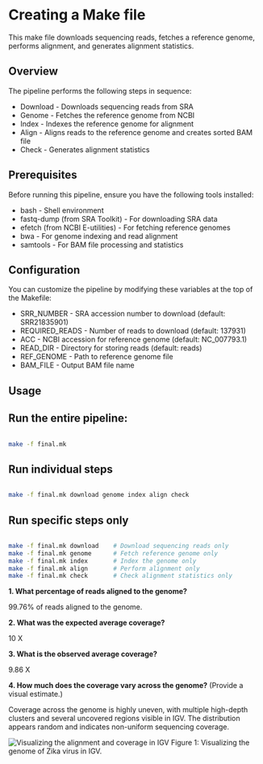 # Creating a Make file
This make file downloads sequencing reads, fetches a reference genome, performs alignment, and generates alignment statistics.

## Overview

The pipeline performs the following steps in sequence:
* Download - Downloads sequencing reads from SRA
* Genome - Fetches the reference genome from NCBI
* Index - Indexes the reference genome for alignment
* Align - Aligns reads to the reference genome and creates sorted BAM file
* Check - Generates alignment statistics

## Prerequisites

Before running this pipeline, ensure you have the following tools installed:
* bash - Shell environment
* fastq-dump (from SRA Toolkit) - For downloading SRA data
* efetch (from NCBI E-utilities) - For fetching reference genomes
* bwa - For genome indexing and read alignment
* samtools - For BAM file processing and statistics

## Configuration

You can customize the pipeline by modifying these variables at the top of the Makefile:
* SRR_NUMBER - SRA accession number to download (default: SRR21835901)
* REQUIRED_READS - Number of reads to download (default: 137931)
* ACC - NCBI accession for reference genome (default: NC_007793.1)
* READ_DIR - Directory for storing reads (default: reads)
* REF_GENOME - Path to reference genome file
* BAM_FILE - Output BAM file name

## Usage

## Run the entire pipeline:

```bash

make -f final.mk

```

## Run individual steps

```bash

make -f final.mk download genome index align check

```

## Run specific steps only

```bash

make -f final.mk download    # Download sequencing reads only
make -f final.mk genome      # Fetch reference genome only
make -f final.mk index       # Index the genome only
make -f final.mk align       # Perform alignment only
make -f final.mk check       # Check alignment statistics only

```

**1. What percentage of reads aligned to the genome?**

99.76% of reads aligned to the genome.

**2. What was the expected average coverage?**

10 X

**3. What is the observed average coverage?**

9.86 X

**4. How much does the coverage vary across the genome?** (Provide a visual estimate.)

Coverage across the genome is highly uneven, with multiple high-depth clusters and several uncovered regions visible in IGV. The distribution appears random and indicates non-uniform sequencing coverage.

![Visualizing the alignment and coverage in IGV]()
Figure 1: Visualizing the genome of Zika virus in IGV.

